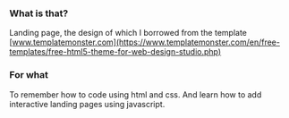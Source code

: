 ### What is that?
Landing page, the design of which I borrowed from the template [www.templatemonster.com](https://www.templatemonster.com/en/free-templates/free-html5-theme-for-web-design-studio.php) 
### For what
To remember how to code using html and css.
And learn how to add interactive landing pages using javascript.
